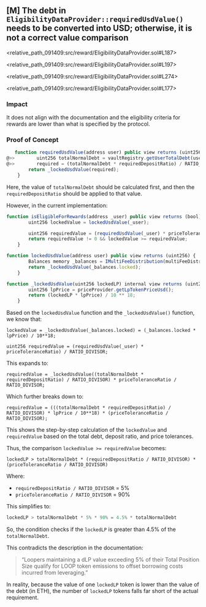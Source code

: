 ## [M] The debt in `EligibilityDataProvider::requiredUsdValue()` needs to be converted into USD; otherwise, it is not a correct value comparison

<relative_path_091409:src/reward/EligibilityDataProvider.sol#L187>

<relative_path_091409:src/reward/EligibilityDataProvider.sol#L197>

<relative_path_091409:src/reward/EligibilityDataProvider.sol#L274>

<relative_path_091409:src/reward/EligibilityDataProvider.sol#L177>

### Impact

It does not align with the documentation and the eligibility criteria for rewards are lower than what is specified by the protocol.

### Proof of Concept

```javascript
   function requiredUsdValue(address user) public view returns (uint256 required) {
@>>        uint256 totalNormalDebt = vaultRegistry.getUserTotalDebt(user);
@>>        required = (totalNormalDebt * requiredDepositRatio) / RATIO_DIVISOR;
        return _lockedUsdValue(required);
    }
```

Here, the value of `totalNormalDebt` should be calculated first, and then the `requiredDepositRatio` should be applied to that value.

However, in the current implementation:

```javascript
function isEligibleForRewards(address _user) public view returns (bool) {
        uint256 lockedValue = lockedUsdValue(_user);

        uint256 requiredValue = (requiredUsdValue(_user) * priceToleranceRatio) / RATIO_DIVISOR;
        return requiredValue != 0 && lockedValue >= requiredValue;
    }
```

```javascript
function lockedUsdValue(address user) public view returns (uint256) {
        Balances memory _balances = IMultiFeeDistribution(multiFeeDistribution).getBalances(user);
        return _lockedUsdValue(_balances.locked);
    }
```

```javascript
function _lockedUsdValue(uint256 lockedLP) internal view returns (uint256) {
        uint256 lpPrice = priceProvider.getLpTokenPriceUsd();
        return (lockedLP * lpPrice) / 10 ** 18;
    }
```

Based on the `lockedUsdValue` function and the `_lockedUsdValue()` function, we know that:

```solidity
lockedValue = _lockedUsdValue(_balances.locked) = (_balances.locked * lpPrice) / 10**18;

uint256 requiredValue = (requiredUsdValue(_user) * priceToleranceRatio) / RATIO_DIVISOR;
```

This expands to:

```solidity
requiredValue = _lockedUsdValue((totalNormalDebt * requiredDepositRatio) / RATIO_DIVISOR) * priceToleranceRatio / RATIO_DIVISOR;
```

Which further breaks down to:

```solidity
requiredValue = (((totalNormalDebt * requiredDepositRatio) / RATIO_DIVISOR) * lpPrice / 10**18) * (priceToleranceRatio / RATIO_DIVISOR);
```

This shows the step-by-step calculation of the `lockedValue` and `requiredValue` based on the total debt, deposit ratio, and price tolerances.

Thus, the comparison `lockedValue >= requiredValue` becomes:

```solidity
lockedLP > totalNormalDebt * (requiredDepositRatio / RATIO_DIVISOR) * (priceToleranceRatio / RATIO_DIVISOR)
```

Where:

- `requiredDepositRatio / RATIO_DIVISOR` = 5%
- `priceToleranceRatio / RATIO_DIVISOR` = 90%

This simplifies to:

```javascript
lockedLP > totalNormalDebt * 5% * 90% = 4.5% * totalNormalDebt
```

So, the condition checks if the `lockedLP` is greater than 4.5% of the `totalNormalDebt`.

This contradicts the description in the documentation:

> “Loopers maintaining a dLP value exceeding 5% of their Total Position Size qualify for LOOP token emissions to offset borrowing costs incurred from leveraging.”

In reality, because the value of one `lockedLP` token is lower than the value of the debt (in ETH), the number of `lockedLP` tokens falls far short of the actual requirement.



